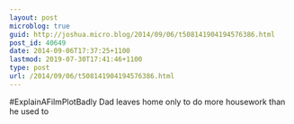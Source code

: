 ```yaml
---
layout: post
microblog: true
guid: http://joshua.micro.blog/2014/09/06/t508141904194576386.html
post_id: 40649
date: 2014-09-06T17:37:25+1100
lastmod: 2019-07-30T17:41:46+1100
type: post
url: /2014/09/06/t508141904194576386.html
---
```

#ExplainAFilmPlotBadly Dad leaves home only to do more housework than he used to

